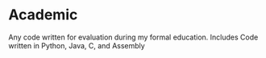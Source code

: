 # Academic
Any code written for evaluation during my formal education.
Includes Code written in Python, Java, C, and Assembly
